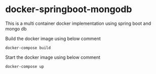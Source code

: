 # docker-springboot-mongodb
This is a multi container docker implementation using spring boot and mongo db

Build the docker image using below comment
```
docker-compose build
```

Start the docker image using below comment
```
docker-compose up
```

